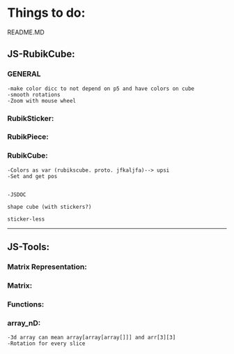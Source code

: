 # Things to do:

README.MD

## JS-RubikCube:

### GENERAL
    -make color dicc to not depend on p5 and have colors on cube
    -smooth rotations
    -Zoom with mouse wheel

### RubikSticker:
    
### RubikPiece:

### RubikCube:

    -Colors as var (rubikscube. proto. jfkaljfa)--> upsi
    -Set and get pos


    -JSDOC

    shape cube (with stickers?)
    
    sticker-less



-------------------------------------------------------------------------------------
## JS-Tools:

### Matrix Representation:

### Matrix:

### Functions:

### array_nD:
    -3d array can mean array[array[array[]]] and arr[3][3]
    -Rotation for every slice
